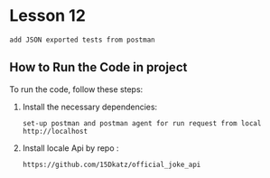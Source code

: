 # Lesson 12
    add JSON exported tests from postman 

## How to Run the Code in project

To run the code, follow these steps:

1. Install the necessary dependencies:
    ```
    set-up postman and postman agent for run request from local http://localhost
    ```

2. Install locale Api by repo :
    ```
    https://github.com/15Dkatz/official_joke_api

    ```
